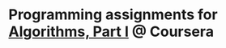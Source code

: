 # Programming assignments for [Algorithms, Part I](https://class.coursera.org/algs4partI-008/) @ Coursera
